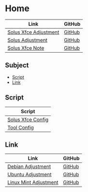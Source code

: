 

# Home

| Link | GitHub |
| ---- | ------ |
| [Solus Xfce Adjustment](https://samwhelp.github.io/solus-xfce-adjustment/) | [GitHub](https://github.com/samwhelp/solus-xfce-adjustment) |
| [Solus Adjustment](https://samwhelp.github.io/solus-adjustment/) | [GitHub](https://github.com/samwhelp/solus-adjustment) |
| [Solus Xfce Note](https://samwhelp.github.io/note-about-solus-xfce/) | [GitHub](https://github.com/samwhelp/note-about-solus-xfce) |




## Subject

* [Script](#script)
* [Link](#link)




## Script

| Script |
| ------ |
| [Solus Xfce Config](https://github.com/samwhelp/solus-xfce-adjustment/tree/main/prototype/main/xfce-config) |
| [Tool Config](https://github.com/samwhelp/solus-adjustment/tree/main/prototype/main/tool-config/part) |




## Link

| Link | GitHub |
| ---- | ------ |
| [Debian Adjustment](https://samwhelp.github.io/debian-adjustment/) | [GitHub](https://github.com/samwhelp/debian-adjustment) |
| [Ubuntu Adjustment](https://samwhelp.github.io/ubuntu-adjustment/) | [GitHub](https://github.com/samwhelp/ubuntu-adjustment) |
| [Linux Mint Adjustment](https://samwhelp.github.io/linuxmint-adjustment/) | [GitHub](https://github.com/samwhelp/linuxmint-adjustment) |
